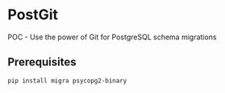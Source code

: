 # PostGit

POC - Use the power of Git for PostgreSQL schema migrations

## Prerequisites

`pip install migra psycopg2-binary`
